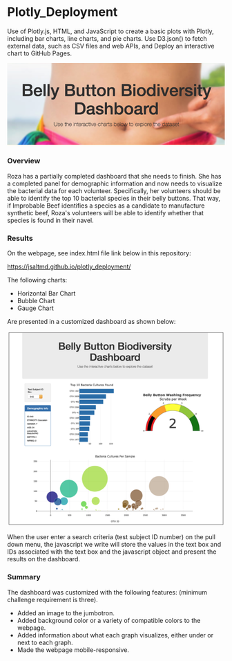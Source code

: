 # Plotly_Deployment

Use of Plotly.js, HTML, and JavaScript to create a basic plots with Plotly, including bar charts, line charts, and pie charts. Use D3.json() to fetch external data, such as CSV files and web APIs, and Deploy an interactive chart to GitHub Pages.

![](./image/pic.png)

### Overview

Roza has a partially completed dashboard that she needs to finish. She has a completed panel for demographic information and now needs to visualize the bacterial data for each volunteer. Specifically, her volunteers should be able to identify the top 10 bacterial species in their belly buttons. That way, if Improbable Beef identifies a species as a candidate to manufacture synthetic beef, Roza's volunteers will be able to identify whether that species is found in their navel.

### Results

On the webpage, see index.html file link below in this repository:

https://jsaltmd.github.io/plotly_deployment/

The following charts:

* Horizontal Bar Chart
* Bubble Chart
* Gauge Chart

Are presented in a customized dashboard as shown below:

![](./image/pic2.png)

When the user enter a search criteria (test subject ID number) on the pull down menu, the javascript we write will store the values in the text box and IDs associated with the text box and the javascript object and present the results on the dashboard.

### Summary

The dashboard was customized with the following features: (minimum challenge requirement is three).

* Added an image to the jumbotron.
* Added background color or a variety of compatible colors to the webpage.
* Added information about what each graph visualizes, either under or next to each graph.
* Made the webpage mobile-responsive.

